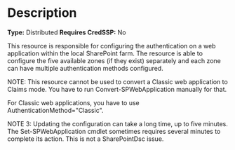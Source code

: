 # Description

**Type:** Distributed
**Requires CredSSP:** No

This resource is responsible for configuring the authentication on a web
application within the local SharePoint farm. The resource is able to
configure the five available zones (if they exist) separately and each
zone can have multiple authentication methods configured.

NOTE:
This resource cannot be used to convert a Classic web application
to Claims mode. You have to run Convert-SPWebApplication manually for that.

For Classic web applications, you have to use AuthenticationMethod="Classic".

NOTE 3:
Updating the configuration can take a long time, up to five minutes.
The Set-SPWebApplication cmdlet sometimes requires several minutes to
complete its action. This is not a SharePointDsc issue.

